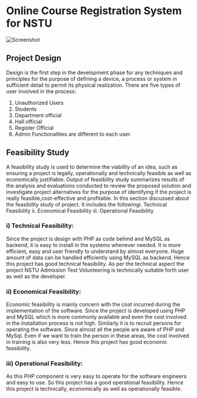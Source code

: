 
# Online Course Registration System for NSTU
![Screenshot](https://drive.google.com/open?id=1Akn8uU6xBZMGKVAi9W9GSv1nCsQoIoER)

## Project Design
Design is the first step in the development phase for any techniques and principles for the purpose 
of defining a device, a process or system in sufficient detail to permit its physical realization.
There are five types of user involved in the process:
1.  Unauthorized Users
2.  Students
3.  Department official
4.  Hall official
5.  Register Official
6.  Admin
Functionalities are different to each user.

## Feasibility Study
A feasibility study is used to determine the viability of an idea, such as ensuring a project is legally, 
operationally and technically feasible as well as economically justifiable. Output of feasibility 
study  summarizes  results  of  the  analysis  and  evaluations  conducted  to  review  the  proposed 
solution and investigate project alternatives for the purpose of identifying  if the project is really 
feasible,cost-effective and profitable.
In this section discussed about the feasibility study of project. It includes the followingi.  Technical Feasibility
ii.  Economical Feasibility
iii.  Operational Feasibility

### i)  Technical Feasibility:
Since the project is design with PHP as code behind and MySQL as backend, it is easy to install 
in the systems whenever needed.  It is more  efficient, easy and user friendly to understand by 
almost  everyone.  Huge  amount  of  data  can  be  handled  efficiently  using  MySQL  as  backend. 
Hence this project has good technical feasibility. As per the technical aspect the project NSTU 
Admission Test Volunteering is technically suitable forth user as well as the developer.

### ii)  Economical Feasibility: 
Economic feasibility is mainly  concern with the cost incurred during the 
implementation of the software. Since the project is developed using PHP and MySQL which is 
more  commonly  available  and  even  the  cost  involved  in  the  installation  process  is  not  high. 
Similarly it is to recruit persons for operating the software. Since almost all the people are aware 
of PHP and MySql. Even if we want to train the person in these areas, the cost involved in training 
is also very less. Hence this project has good economic feasibility.

### iii)  Operational Feasibility:
As this PHP component is very easy to operate for the software engineers and easy to use. So this 
project has a good operational feasibility. Hence this project is technically, economically as well 
as operationally feasible.

